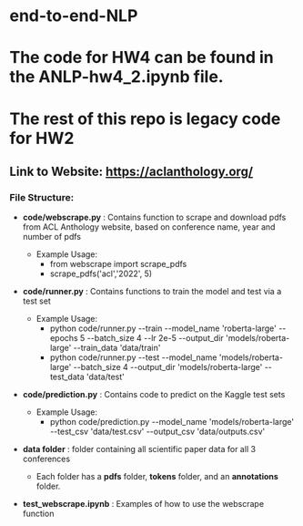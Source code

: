 # end-to-end-NLP
# The code for HW4 can be found in the ANLP-hw4_2.ipynb file.
# The rest of this repo is legacy code for HW2

## Link to Website: https://aclanthology.org/

### File Structure:
- <b>code/webscrape.py</b> : Contains function to scrape and download   pdfs from ACL Anthology website, based on conference name, year and number of pdfs
    - Example Usage: 
        - from webscrape import scrape_pdfs
        - scrape_pdfs('acl','2022', 5)
- <b>code/runner.py</b> : Contains functions to train the model and test via a test set
    - Example Usage:
        - python code/runner.py --train --model_name 'roberta-large' --epochs 5 --batch_size 4 --lr 2e-5  --output_dir 'models/roberta-large' --train_data 'data/train' 
        - python code/runner.py --test --model_name 'models/roberta-large' --batch_size 4 --output_dir 'models/roberta-large' --test_data 'data/test'

- <b>code/prediction.py</b> : Contains code to predict on the Kaggle test sets
    - Example Usage:
        - python code/prediction.py --model_name 'models/roberta-large' --test_csv 'data/test.csv' --output_csv 'data/outputs.csv'

- <b>data folder</b> : folder containing all scientific paper data for all 3 conferences
    - Each folder has a <b>pdfs</b> folder, <b>tokens</b> folder, and an <b>annotations</b> folder.
- <b>test_webscrape.ipynb</b> : Examples of how to use the webscrape function
